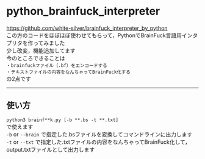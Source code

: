 # python_brainfuck_interpreter

https://github.com/white-silver/brainfuck_interpreter_by_python  
この方のコードをほぼほぼ使わせてもらって，PythonでBrainFuck言語用インタプリタを作ってみました  
少し改変，機能追加してます  
今のところできることは    
`・brainfuckファイル（.bf）をエンコードする`  
`・テキストファイルの内容をなんちゃってBrainFuck化する`  
の2点です

***

## 使い方
`python3 brainf**k.py [-b **.bs -t **.txt]`  
で使えます  
`-b` or `--brain` で指定した.bsファイルを変換してコマンドラインに出力します  
`-t` or `--txt` で指定した.txtファイルの内容をなんちゃってBrainFuck化して，output.txtファイルとして出力します
